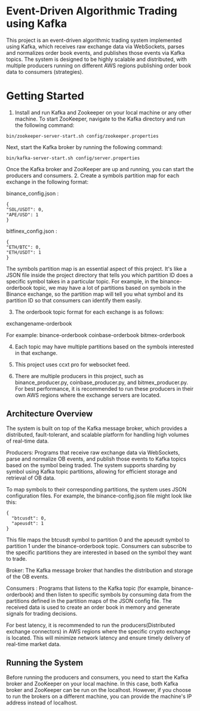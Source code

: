 
# Event-Driven Algorithmic Trading using Kafka
This project is an event-driven algorithmic trading system implemented using Kafka, which receives raw exchange data via WebSockets, parses and normalizes order book events, and publishes those events via Kafka topics. The system is designed to be highly scalable and distributed, with multiple producers running on different AWS regions publishing order book data to consumers (strategies). 

# Getting Started 

1. Install and run Kafka and Zookeeper on your local machine or any other machine.
  To start ZooKeeper, navigate to the Kafka directory and run the following command:
  ```
  bin/zookeeper-server-start.sh config/zookeeper.properties
  ```
  Next, start the Kafka broker by running the following command:
  ```
  bin/kafka-server-start.sh config/server.properties
  ```
Once the Kafka broker and ZooKeeper are up and running, you can start the producers and consumers.
2. Create a symbols partition map for each exchange in the following format:

  binance_config.json :
  ```
  {
  "SOL/USDT": 0,
  "APE/USD": 1
  }
  ```
  bitfinex_config.json :
  ```
  {
  "ETH/BTC": 0,
  "ETH/USDT": 1
  }
  ```
  The symbols partition map is an essential aspect of this project. It's like a JSON file inside the project directory that tells you which partition ID does a specific symbol takes in a particular topic. For example, in the binance-orderbook topic, we may have a lot of partitions based on symbols in the Binance exchange, so the partition map will tell you what symbol and its partition ID so that consumers can identify them easily.

3. The orderbook topic format for each exchange is as follows:

  exchangename-orderbook

  For example:
  binance-orderbook
  coinbase-orderbook
  bitmex-orderbook

4. Each topic may have multiple partitions based on the symbols interested in that exchange.

5. This project uses ccxt pro for websocket feed.

6. There are multiple producers in this project, such as binance_producer.py, coinbase_producer.py, and bitmex_producer.py. For best performance, it is recommended to run these producers in their own AWS regions where the exchange servers are located.









## Architecture Overview

The system is built on top of the Kafka message broker, which provides a distributed, fault-tolerant, and scalable platform for handling high volumes of real-time data.

Producers: Programs that receive raw exchange data via WebSockets, parse and normalize OB events, and publish those events to Kafka topics based on the symbol being traded. The system supports sharding by symbol using Kafka topic partitions, allowing for efficient storage and retrieval of OB data.

To map symbols to their corresponding partitions, the system uses JSON configuration files. For example, the binance-config.json file might look like this:
```
{
  "btcusdt": 0,
  "apeusdt": 1
}
```
This file maps the btcusdt symbol to partition 0 and the apeusdt symbol to partition 1 under the binance-orderbook topic. Consumers can subscribe to the specific partitions they are interested in based on the symbol they want to trade.

Broker: The Kafka message broker that handles the distribution and storage of the OB events.

Consumers :  Programs that listens to the Kafka topic (for example, binance-orderbook) and then listen to specific symbols by consuming data from the partitions defined in the partition maps of the JSON config file. The received data is used to create an order book in memory and generate signals for trading decisions.

For best latency, it is recommended to run the producers(Distributed exchange connectors) in AWS regions where the specific crypto exchange is located. This will minimize network latency and ensure timely delivery of real-time market data.

## Running the System

Before running the producers and consumers, you need to start the Kafka broker and ZooKeeper on your local machine. In this case, both Kafka broker and ZooKeeper can be run on the localhost. However, if you choose to run the brokers on a different machine, you can provide the machine's IP address instead of localhost.
